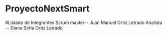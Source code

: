 # ProyectoNextSmart
#Listado de Integrantes
Scrum master-- Juan Manuel Ortiz Letrado
Analista -- Diana Sofia Ortiz Letrado

